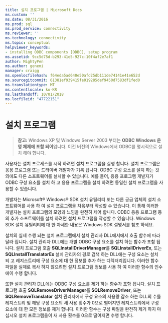 ```yaml
---
title: 설치 프로그램 | Microsoft Docs
ms.custom: ''
ms.date: 08/31/2016
ms.prod: sql
ms.prod_service: connectivity
ms.reviewer: ''
ms.technology: connectivity
ms.topic: conceptual
helpviewer_keywords:
- installing ODBC components [ODBC], setup program
ms.assetid: 9cc5d75d-b293-41e5-927c-10f4af2e7af1
author: MightyPen
ms.author: genemi
manager: craigg
ms.openlocfilehash: f64eda5ad640e50afd25db111de74141e41e652d
ms.sourcegitcommit: 61381ef939415fe019285def9450d7583df1fed0
ms.translationtype: MT
ms.contentlocale: ko-KR
ms.lasthandoff: 10/01/2018
ms.locfileid: "47722151"
---
```

# <a name="setup-program"></a>설치 프로그램
> **참고:** Windows XP 및 Windows Server 2003 부터는 **ODBC Windows 운영 체제에 포함 되어**입니다. 이전 버전의 Windows에서 ODBC를 명시적으로 설치 해야 합니다.  
  
 사용자는 설치 프로세스를 시작 하려면 설치 프로그램을 실행 합니다. 설치 프로그램은 응용 프로그램 또는 드라이버 개발자가 기록 됩니다. ODBC 구성 요소를 설치 하는 것 외에도 다른 소프트웨어를 설치할 수 있습니다. 예를 들어, 응용 프로그램 개발자가 ODBC 구성 요소를 설치 하 고 응용 프로그램을 설치 하려면 동일한 설치 프로그램을 사용할 수 있습니다.  
  
 개발자는 Microsoft® Windows® SDK 설치 유틸리티 또는 다른 공급 업체의 설치 소프트웨어를 사용 하 여 설치 프로그램을 처음부터 작성할 수 있습니다. 이 통해 이러한 개발자는 설치 프로그램의 모양과 느낌을 완전히 제어 합니다. ODBC 응용 프로그램 등의 추가 소프트웨어를 설치 하려면 설치 프로그램을 작성할 수 있습니다. Windows SDK 설치 유틸리티에 대 한 자세한 내용은 Windows SDK 설명서를 참조 하세요.  
  
 설치의 실제 수행 되는 설치 프로그램에서 설치 관리자 DLL에서에서 호출 함수에 따라 달라 집니다. 설치 관리자 DLL에는 개별 ODBC 구성 요소를 설치 하는 함수가 포함 됩니다. 설치 프로그램 호출 **SQLInstallDriverManager**를 **SQLInstallDriverEx**, 또는 **SQLInstallTranslatorEx** 설치 관리자의 경로 검색 하는 DLL에는 구성 요소는 설치 되 고 레지스트리에 구성 요소에 대 한 정보를 추가 하는 디렉터리입니다. 이러한 함수 파일을 실제로 복사 하지 않으려면 설치 프로그램 정보를 사용 하 여 이러한 함수의 인수에이 수행 합니다.  
  
 또한 설치 관리자 DLL에는 ODBC 구성 요소를 제거 하는 함수가 포함 됩니다. 설치 프로그램 호출 **SQLRemoveDriverManager**를 **SQLRemoveDriver**, 또는 **SQLRemoveTranslator** 설치 관리자에서 구성 요소의 사용량 감소 하는 DLL의 수를 레지스트리 및 해당 구성 요소의 새 사용 횟수가 0으로 떨어지면 레지스트리에서 구성 요소에 대 한 모든 정보를 제거 합니다. 이러한 함수는 구성 파일을 완전히 제거 하지 마십시오 설치 프로그램을이 새 사용 횟수를 0으로 떨어지면 수행 합니다.
